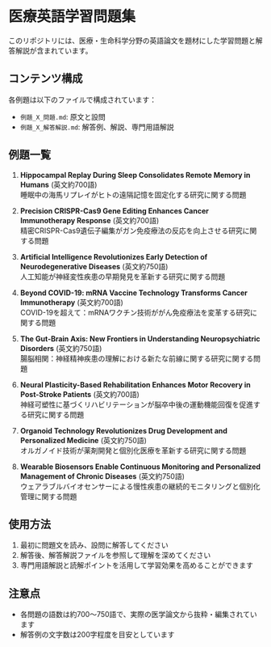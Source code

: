 # 医療英語学習問題集

このリポジトリには、医療・生命科学分野の英語論文を題材にした学習問題と解答解説が含まれています。

## コンテンツ構成

各例題は以下のファイルで構成されています：
- `例題_X_問題.md`: 原文と設問
- `例題_X_解答解説.md`: 解答例、解説、専門用語解説

## 例題一覧

1. **Hippocampal Replay During Sleep Consolidates Remote Memory in Humans** (英文約700語)  
   睡眠中の海馬リプレイがヒトの遠隔記憶を固定化する研究に関する問題

2. **Precision CRISPR-Cas9 Gene Editing Enhances Cancer Immunotherapy Response** (英文約700語)  
   精密CRISPR-Cas9遺伝子編集がガン免疫療法の反応を向上させる研究に関する問題

3. **Artificial Intelligence Revolutionizes Early Detection of Neurodegenerative Diseases** (英文約750語)  
   人工知能が神経変性疾患の早期発見を革新する研究に関する問題

4. **Beyond COVID-19: mRNA Vaccine Technology Transforms Cancer Immunotherapy** (英文約700語)  
   COVID-19を超えて：mRNAワクチン技術ががん免疫療法を変革する研究に関する問題

5. **The Gut-Brain Axis: New Frontiers in Understanding Neuropsychiatric Disorders** (英文約750語)  
   腸脳相関：神経精神疾患の理解における新たな前線に関する研究に関する問題

6. **Neural Plasticity-Based Rehabilitation Enhances Motor Recovery in Post-Stroke Patients** (英文約700語)  
   神経可塑性に基づくリハビリテーションが脳卒中後の運動機能回復を促進する研究に関する問題

7. **Organoid Technology Revolutionizes Drug Development and Personalized Medicine** (英文約750語)  
   オルガノイド技術が薬剤開発と個別化医療を革新する研究に関する問題

8. **Wearable Biosensors Enable Continuous Monitoring and Personalized Management of Chronic Diseases** (英文約750語)  
   ウェアラブルバイオセンサーによる慢性疾患の継続的モニタリングと個別化管理に関する問題

## 使用方法

1. 最初に問題文を読み、設問に解答してください
2. 解答後、解答解説ファイルを参照して理解を深めてください
3. 専門用語解説と読解ポイントを活用して学習効果を高めることができます

## 注意点

- 各問題の語数は約700～750語で、実際の医学論文から抜粋・編集されています
- 解答例の文字数は200字程度を目安としています 